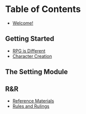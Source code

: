 # Table of Contents
* [Welcome!](./README.md)

## Getting Started
* [RPG is Different](./start-preface.md)
* [Character Creation](./character-creation.md)

## The Setting Module

## R&R
* [Reference Materials](./FA-basics.md)
* [Rules and Rulings]()
